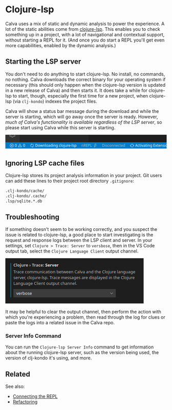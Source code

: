 # Clojure-lsp

Calva uses a mix of static and dynamic analysis to power the experience. A lot of the static abilities come from [clojure-lsp](https://github.com/snoe/clojure-lsp). This enables you to check something up in a project, with a lot of navigational and contextual support, without starting a REPL for it. (And once you do start a REPL you'll get even more capabilities, enabled by the dynamic analysis.)

## Starting the LSP server

You don't need to do anything to start clojure-lsp. No install, no commands, no nothing. Calva downloads the correct binary for your operating system if necessary (this should only happen when the clojure-lsp version is updated in a new release of Calva) and then starts it. It does take a while for clojure-lsp to start, though, especially the first time for a new project, when clojure-lsp (via `clj-kondo`) indexes the project files.

Calva will show a status bar message during the download and while the server is starting, which will go away once the server is ready. However, _much of Calva's functionality is available regardless of the LSP server_, so please start using Calva while this server is starting.

!["Clojure-lsp status bar downloading and intializing messages"](images/clojure-lsp/lsp-status-bar-message.gif "Clojure-lsp status bar downloading and intializing messages")

## Ignoring LSP cache files

Clojure-lsp stores its project analysis information in your project. Git users can add these lines to their project root directory `.gitignore`:

```
.clj-kondo/cache/
.clj-kondo/.cache/
.lsp/sqlite.*.db
```

## Troubleshooting

If something doesn't seem to be working correctly, and you suspect the issue is related to clojure-lsp, a good place to start investigating is the request and response logs between the LSP client and server. In your settings, set `Clojure > Trace: Server` to `versbose`, then in the VS Code output tab, select the `Clojure Language Client` output channel.

!["Clojure trace server setting"](images/clojure-lsp/trace-server-setting.png "Clojure trace server setting")

It may be helpful to clear the output channel, then perform the action with which you're experiencing a problem, then read through the log for clues or paste the logs into a related issue in the Calva repo.

### Server Info Command

You can run the `Clojure-lsp Server Info` command to get information about the running clojure-lsp server, such as the version being used, the version of clj-kondo it's using, and more.

## Related

See also:

* [Connecting the REPL](connect.md)
* [Refactoring](refactoring.md)
